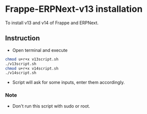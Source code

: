 # Frappe-ERPNext-v13 installation
To install v13 and v14 of Frappe and ERPNext.
  
## Instruction
-  Open terminal and execute
  ```bash
  chmod u+r+x v13script.sh
  ./v13script.sh
  chmod u+r+x v14script.sh
  ./v14script.sh
  ```
- Script will ask for some inputs, enter them accordingly.
  
  
### Note
- Don't run this script with sudo or root.
